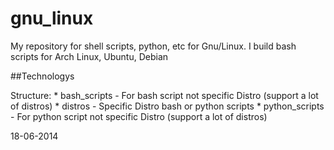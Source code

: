 gnu_linux
=========

My repository for shell scripts, python, etc for Gnu/Linux. I build bash scripts for Arch Linux, Ubuntu, Debian


##Technologys

Structure:
	* bash_scripts - For bash script not specific Distro (support a lot of distros)
	* distros - Specific Distro bash or python scripts 
	* python_scripts - For python script not specific Distro (support a lot of distros)


18-06-2014
